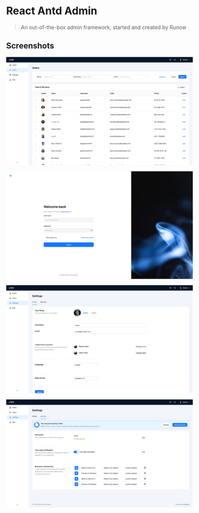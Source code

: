 # React Antd Admin

> An out-of-the-box admin framework, started and created by Runow


## Screenshots


![users](https://github.com/runowjs/react-antd-admin/blob/main/public/screenshots/users.png)

![login](https://github.com/runowjs/react-antd-admin/blob/main/public/screenshots/login.png)

![profile](https://github.com/runowjs/react-antd-admin/blob/main/public/screenshots/settings-profile.png)

![security](https://github.com/runowjs/react-antd-admin/blob/main/public/screenshots/settings-security.png)